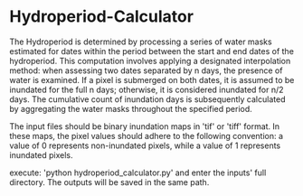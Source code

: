 # Hydroperiod-Calculator

The Hydroperiod is determined by processing a series of water masks estimated for dates within the period between the start and end dates of the hydroperiod. This computation involves applying a designated interpolation method: when assessing two dates separated by n days, the presence of water is examined. If a pixel is submerged on both dates, it is assumed to be inundated for the full n days; otherwise, it is considered inundated for n/2 days. The cumulative count of inundation days is subsequently calculated by aggregating the water masks throughout the specified period.

The input files should be binary inundation maps in 'tif' or 'tiff' format. In these maps, the pixel values should adhere to the following convention: a value of 0 represents non-inundated pixels, while a value of 1 represents inundated pixels.

execute: 'python hydroperiod_calculator.py' and enter the inputs' full directory. The outputs will be saved in the same path.

